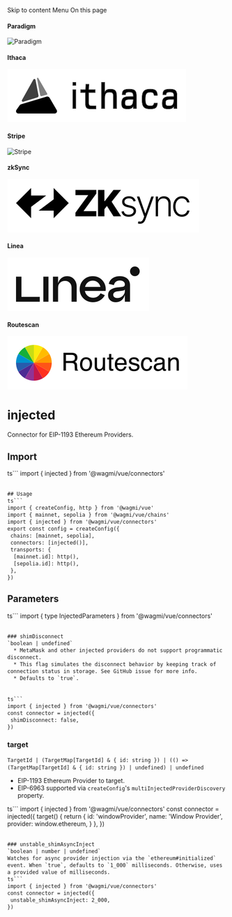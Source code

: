 Skip to content 
Menu
On this page
#### Paradigm
![Paradigm](https://raw.githubusercontent.com/wevm/.github/main/content/sponsors/paradigm-light.svg)
#### Ithaca
![Ithaca](https://raw.githubusercontent.com/wevm/.github/main/content/sponsors/ithaca-light.svg)
#### Stripe
![Stripe](https://raw.githubusercontent.com/wevm/.github/main/content/sponsors/stripe-light.svg)
#### zkSync
![zkSync](https://raw.githubusercontent.com/wevm/.github/main/content/sponsors/zksync-light.svg)
#### Linea
![Linea](https://raw.githubusercontent.com/wevm/.github/main/content/sponsors/linea-light.svg)
#### Routescan
![Routescan](https://raw.githubusercontent.com/wevm/.github/main/content/sponsors/routescan-light.svg)
# injected ​
Connector for EIP-1193 Ethereum Providers.
## Import ​
ts```
import { injected } from '@wagmi/vue/connectors'
```

## Usage ​
ts```
import { createConfig, http } from '@wagmi/vue'
import { mainnet, sepolia } from '@wagmi/vue/chains'
import { injected } from '@wagmi/vue/connectors'
export const config = createConfig({
 chains: [mainnet, sepolia],
 connectors: [injected()],
 transports: {
  [mainnet.id]: http(),
  [sepolia.id]: http(),
 },
})
```

## Parameters ​
ts```
import { type InjectedParameters } from '@wagmi/vue/connectors'
```

### shimDisconnect ​
`boolean | undefined`
  * MetaMask and other injected providers do not support programmatic disconnect.
  * This flag simulates the disconnect behavior by keeping track of connection status in storage. See GitHub issue for more info.
  * Defaults to `true`.


ts```
import { injected } from '@wagmi/vue/connectors'
const connector = injected({
 shimDisconnect: false, 
})
```

### target ​
`TargetId | (TargetMap[TargetId] & { id: string }) | (() => (TargetMap[TargetId] & { id: string }) | undefined) | undefined`
  * EIP-1193 Ethereum Provider to target.
  * EIP-6963 supported via `createConfig`'s `multiInjectedProviderDiscovery` property.


ts```
import { injected } from '@wagmi/vue/connectors'
const connector = injected({
 target() { 
  return { 
   id: 'windowProvider', 
   name: 'Window Provider', 
   provider: window.ethereum, 
  } 
 }, 
})
```

### unstable_shimAsyncInject ​
`boolean | number | undefined`
Watches for async provider injection via the `ethereum#initialized` event. When `true`, defaults to `1_000` milliseconds. Otherwise, uses a provided value of milliseconds.
ts```
import { injected } from '@wagmi/vue/connectors'
const connector = injected({
 unstable_shimAsyncInject: 2_000, 
})
```

